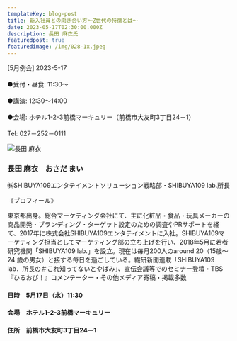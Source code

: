 ```yaml
---
templateKey: blog-post
title: 新入社員との向き合い方～Z世代の特徴とは～
date: 2023-05-17T02:30:00.000Z
description: 長田 麻衣氏
featuredpost: true
featuredimage: /img/028-1x.jpeg
---
```

\[5月例会] 2023-5-17<br />\
●受付・昼食: 11:30〜<br />\
●講演: 12:30〜14:00<br />\
●会場: ホテル1-2-3前橋マーキュリー（前橋市大友町3丁目24－1）<br />\
Tel: 027－252－0111<br />

![長田 麻衣](/img/028-1x.jpeg "長田 麻衣　おさだ まい")

### 長田 麻衣　おさだ まい

㈱SHIBUYA109エンタテイメントソリューション戦略部・SHIBUYA109 lab.所長

《プロフィール》

東京都出身。総合マーケティング会社にて、主に化粧品・食品・玩具メーカーの商品開発・ブランディング・ターゲット設定のための調査やPRサポートを経て、2017年に株式会社SHIBUYA109エンタテイメントに入社。SHIBUYA109マーケティング担当としてマーケティング部の立ち上げを行い、2018年5月に若者研究機関「SHIBUYA109 lab.」を設立。現在は毎月200人のaround 20（15歳～24 歳の男女）と接する毎日を過ごしている。繊研新聞連載「SHIBUYA109 lab．所長の＃これ知ってないとやばみ」、宣伝会議等でのセミナー登壇・TBS『ひるおび！』コメンテーター・その他メディア寄稿・掲載多数

#### 日時　5月17日（水）11:30

#### 会場　ホテル1-2-3前橋マーキュリー

#### 住所　前橋市大友町3丁目24－1